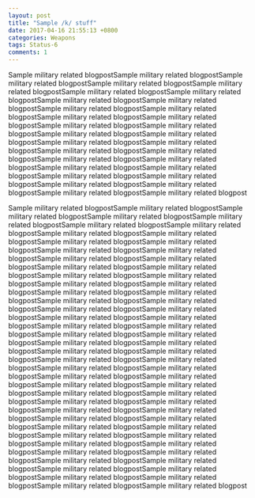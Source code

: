 ```yaml
---
layout: post
title: "Sample /k/ stuff"
date: 2017-04-16 21:55:13 +0800
categories: Weapons
tags: Status-6
comments: 1
---
```


<p>Sample military related blogpostSample military related blogpostSample military related blogpostSample military related blogpostSample military related blogpostSample military related blogpostSample military related blogpostSample military related blogpostSample military related blogpostSample military related blogpostSample military related blogpostSample military related blogpostSample military related blogpostSample military related blogpostSample military related blogpostSample military related blogpostSample military related blogpostSample military related blogpostSample military related blogpostSample military related blogpostSample military related blogpostSample military related blogpostSample military related blogpostSample military related blogpostSample military related blogpostSample military related blogpostSample military related blogpostSample military related blogpostSample military related blogpostSample military related blogpostSample military related blogpost</p>

<p>Sample military related blogpostSample military related blogpostSample military related blogpostSample military related blogpostSample military related blogpostSample military related blogpostSample military related blogpostSample military related blogpostSample military related blogpostSample military related blogpostSample military related blogpostSample military related blogpostSample military related blogpostSample military related blogpostSample military related blogpostSample military related blogpostSample military related blogpostSample military related blogpostSample military related blogpostSample military related blogpostSample military related blogpostSample military related blogpostSample military related blogpostSample military related blogpostSample military related blogpostSample military related blogpostSample military related blogpostSample military related blogpostSample military related blogpostSample military related blogpostSample military related blogpostSample military related blogpostSample military related blogpostSample military related blogpostSample military related blogpostSample military related blogpostSample military related blogpostSample military related blogpostSample military related blogpostSample military related blogpostSample military related blogpostSample military related blogpostSample military related blogpostSample military related blogpostSample military related blogpostSample military related blogpostSample military related blogpostSample military related blogpostSample military related blogpostSample military related blogpostSample military related blogpostSample military related blogpostSample military related blogpostSample military related blogpostSample military related blogpostSample military related blogpostSample military related blogpostSample military related blogpostSample military related blogpostSample military related blogpostSample military related blogpostSample military related blogpostSample military related blogpostSample military related blogpostSample military related blogpostSample military related blogpostSample military related blogpostSample military related blogpostSample military related blogpost</p>